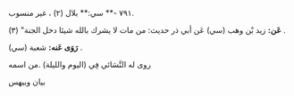 ٧٩١ -** سي:** بلال (٢) ، غير منسوب.

**عَن:** زيد بْن وهب (سي) عَن أبي ذر حديث: من مات لا يشرك بالله شيئا دخل الجنة" (٣) .

**رَوَى عَنه:** شعبة (سي) .

روى له النَّسَائي فِي (اليوم والليلة) .من اسمه

بيان وبيهس
